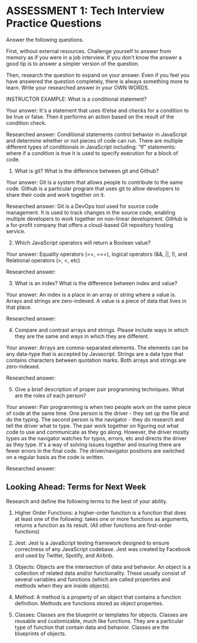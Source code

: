 # ASSESSMENT 1: Tech Interview Practice Questions

Answer the following questions.

First, without external resources. Challenge yourself to answer from memory as if you were in a job interview. If you don't know the answer a good tip is to answer a simpler version of the question.

Then, research the question to expand on your answer. Even if you feel you have answered the question completely, there is always something more to learn. Write your researched answer in your OWN WORDS.

INSTRUCTOR EXAMPLE: What is a conditional statement?

Your answer:
It's a statement that uses if/else and checks for a condition to be true or false. Then it performs an action based on the result of the condition check.

Researched answer:
Conditional statements control behavior in JavaScript and determine whether or not pieces of code can run. There are multiple different types of conditionals in JavaScript including: “If” statements: where if a condition is true it is used to specify execution for a block of code.

1. What is git? What is the difference between git and Github?

Your answer:
Git is a system that allows people to contribute to the same code. Github is a particular program that uses git to allow developers to share their code and work together on it.

Researched answer:
Git is a DevOps tool used for source code management. It is used to track changes in the source code, enabling multiple developers to work together on non-linear development.
GitHub is a for-profit company that offers a cloud-based Git repository hosting service.

2. Which JavaScript operators will return a Boolean value?

Your answer:
Equality operators (==, ===), logical operators (&&, ||, !), and Relational operators (>, <, etc)

Researched answer:

3. What is an index? What is the difference between index and value?

Your answer: An index is a place in an array or string where a value is. Arrays and strings are zero-indexed. A value is a piece of data that lives in that place.

Researched answer:  

4. Compare and contrast arrays and strings. Please include ways in which they are the same and ways in which they are different.

Your answer: Arrays are comma-separated elements. The elements can be any data-type that is accepted by Javascript. Strings are a data type that contains characters between quotation marks. Both arrays and strings are zero-indexed.

Researched answer:

5. Give a brief description of proper pair programming techniques. What are the roles of each person?

Your answer: Pair programming is when two people work on the same piece of code at the same time. One person is the driver - they set up the file and do the typing. The second person is the navigator - they do research and tell the driver what to type. The pair work together on figuring out what code to use and communicate as they go along. However, the driver mostly types as the navigator watches for typos, errors, etc and directs the driver as they type. It's a way of solving issues together and insuring there are fewer errors in the final code. The driver/navigator positions are switched on a regular basis as the code is written.

Researched answer:

## Looking Ahead: Terms for Next Week

Research and define the following terms to the best of your ability.

1. Higher Order Functions: a higher-order function is a function that does at least one of the following: takes one or more functions as arguments, returns a function as its result. (All other functions are first-order functions)

2. Jest: Jest is a JavaScript testing framework designed to ensure correctness of any JavaScript codebase. Jest was created by Facebook and used by Twitter, Spotify, and Airbnb.

3. Objects: Objects are the intersection of data and behavior. An object is a collection of related data and/or functionality. These usually consist of several variables and functions (which are called properties and methods when they are inside objects).

4. Method: A method is a property of an object that contains a function definition. Methods are functions stored as object properties.

5. Classes: Classes are the blueprint or templates for objects. Classes are reusable and customizable, much like functions. They are a particular type of function that contain data and behavior. Classes are the blueprints of objects.
